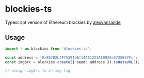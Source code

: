 # blockies-ts

Typescript version of Ethereum blockies by [alexvansande](https://github.com/ethereum/blockies)

## Usage

```typescript
import * as blockies from 'blockies-ts';

const address = '0x8B7B2b4F7A391b6f14A81221AE0920a9735B67Fc';
const imgSrc = blockies.create({ seed: address }).toDataURL();

// assign imgSrc to an img tag
```
